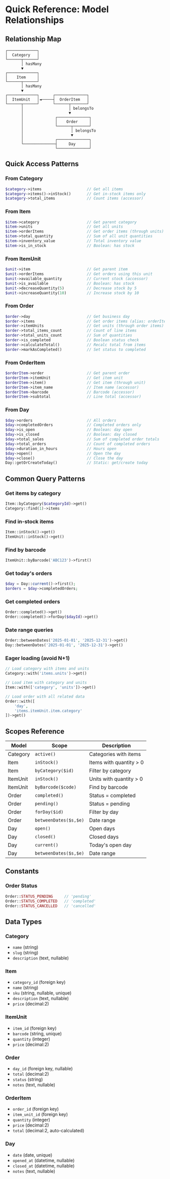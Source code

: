 # Quick Reference: Model Relationships

## Relationship Map

```
┌─────────────┐
│  Category   │
└──────┬──────┘
       │ hasMany
       ▼
┌─────────────┐
│    Item     │
└──────┬──────┘
       │ hasMany
       ▼
┌─────────────┐      ┌──────────────┐
│  ItemUnit   │◄─────┤  OrderItem   │
└──────┬──────┘      └──────┬───────┘
       │                    │ belongsTo
       │                    ▼
       │              ┌──────────────┐
       │              │    Order     │
       │              └──────┬───────┘
       │                     │ belongsTo
       │                     ▼
       │              ┌──────────────┐
       └──────────────┤     Day      │
                      └──────────────┘
```

## Quick Access Patterns

### From Category
```php
$category->items                    // Get all items
$category->items()->inStock()       // Get in-stock items only
$category->total_items              // Count items (accessor)
```

### From Item
```php
$item->category                     // Get parent category
$item->units                        // Get all units
$item->orderItems                   // Get order items (through units)
$item->total_quantity               // Sum of all unit quantities
$item->inventory_value              // Total inventory value
$item->is_in_stock                  // Boolean: has stock
```

### From ItemUnit
```php
$unit->item                         // Get parent item
$unit->orderItems                   // Get orders using this unit
$unit->available_quantity           // Current stock (accessor)
$unit->is_available                 // Boolean: has stock
$unit->decreaseQuantity(5)          // Decrease stock by 5
$unit->increaseQuantity(10)         // Increase stock by 10
```

### From Order
```php
$order->day                         // Get business day
$order->items                       // Get order items (alias: orderItems)
$order->itemUnits                   // Get units (through order items)
$order->total_items_count           // Count of line items
$order->total_units_count           // Sum of quantities
$order->is_completed                // Boolean status check
$order->calculateTotal()            // Recalc total from items
$order->markAsCompleted()           // Set status to completed
```

### From OrderItem
```php
$orderItem->order                   // Get parent order
$orderItem->itemUnit                // Get item unit
$orderItem->item()                  // Get item (through unit)
$orderItem->item_name               // Item name (accessor)
$orderItem->barcode                 // Barcode (accessor)
$orderItem->subtotal                // Line total (accessor)
```

### From Day
```php
$day->orders                        // All orders
$day->completedOrders               // Completed orders only
$day->is_open                       // Boolean: day open
$day->is_closed                     // Boolean: day closed
$day->total_sales                   // Sum of completed order totals
$day->total_orders                  // Count of completed orders
$day->duration_in_hours             // Hours open
$day->open()                        // Open the day
$day->close()                       // Close the day
Day::getOrCreateToday()             // Static: get/create today
```

## Common Query Patterns

### Get items by category
```php
Item::byCategory($categoryId)->get()
Category::find(1)->items
```

### Find in-stock items
```php
Item::inStock()->get()
ItemUnit::inStock()->get()
```

### Find by barcode
```php
ItemUnit::byBarcode('ABC123')->first()
```

### Get today's orders
```php
$day = Day::current()->first();
$orders = $day->completedOrders;
```

### Get completed orders
```php
Order::completed()->get()
Order::completed()->forDay($dayId)->get()
```

### Date range queries
```php
Order::betweenDates('2025-01-01', '2025-12-31')->get()
Day::betweenDates('2025-01-01', '2025-12-31')->get()
```

### Eager loading (avoid N+1)
```php
// Load category with items and units
Category::with('items.units')->get()

// Load item with category and units
Item::with(['category', 'units'])->get()

// Load order with all related data
Order::with([
    'day',
    'items.itemUnit.item.category'
])->get()
```

## Scopes Reference

| Model | Scope | Description |
|-------|-------|-------------|
| Category | `active()` | Categories with items |
| Item | `inStock()` | Items with quantity > 0 |
| Item | `byCategory($id)` | Filter by category |
| ItemUnit | `inStock()` | Units with quantity > 0 |
| ItemUnit | `byBarcode($code)` | Find by barcode |
| Order | `completed()` | Status = completed |
| Order | `pending()` | Status = pending |
| Order | `forDay($id)` | Filter by day |
| Order | `betweenDates($s,$e)` | Date range |
| Day | `open()` | Open days |
| Day | `closed()` | Closed days |
| Day | `current()` | Today's open day |
| Day | `betweenDates($s,$e)` | Date range |

## Constants

### Order Status
```php
Order::STATUS_PENDING     // 'pending'
Order::STATUS_COMPLETED   // 'completed'
Order::STATUS_CANCELLED   // 'cancelled'
```

## Data Types

### Category
- `name` (string)
- `slug` (string)
- `description` (text, nullable)

### Item
- `category_id` (foreign key)
- `name` (string)
- `sku` (string, nullable, unique)
- `description` (text, nullable)
- `price` (decimal:2)

### ItemUnit
- `item_id` (foreign key)
- `barcode` (string, unique)
- `quantity` (integer)
- `price` (decimal:2)

### Order
- `day_id` (foreign key, nullable)
- `total` (decimal:2)
- `status` (string)
- `notes` (text, nullable)

### OrderItem
- `order_id` (foreign key)
- `item_unit_id` (foreign key)
- `quantity` (integer)
- `price` (decimal:2)
- `total` (decimal:2, auto-calculated)

### Day
- `date` (date, unique)
- `opened_at` (datetime, nullable)
- `closed_at` (datetime, nullable)
- `notes` (text, nullable)
